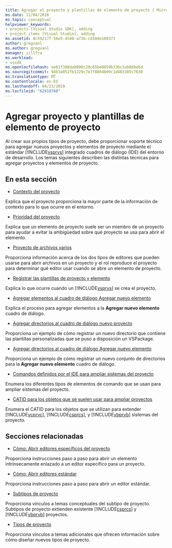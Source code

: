 ```yaml
---
title: Agregar el proyecto y plantillas de elemento de proyecto | Microsoft Docs
ms.date: 11/04/2016
ms.topic: conceptual
helpviewer_keywords:
- projects [Visual Studio SDK], adding
- project items [Visual Studio], adding
ms.assetid: 8c59217f-56e5-4540-a73b-cd10de189373
author: gregvanl
ms.author: gregvanl
manager: jillfra
ms.workload:
- vssdk
ms.openlocfilehash: ee61f388da8098c20c65be8859b336c1ab86bebd
ms.sourcegitcommit: 94b3a052fb1229c7e7f8804b09c1d403385c7630
ms.translationtype: MT
ms.contentlocale: es-ES
ms.lasthandoff: 04/23/2019
ms.locfileid: "62910760"
---
```

# <a name="add-project-and-project-item-templates"></a>Agregar proyecto y plantillas de elemento de proyecto
Al crear sus propios tipos de proyecto, debe proporcionar soporte técnico para agregar nuevos proyectos y elementos de proyecto mediante el estándar [!INCLUDE[vsprvs](../../code-quality/includes/vsprvs_md.md)] integrado cuadros de diálogo (IDE) del entorno de desarrollo. Los temas siguientes describen las distintas técnicas para agregar proyectos y elementos de proyecto.

## <a name="in-this-section"></a>En esta sección
- [Contexto del proyecto](../../extensibility/internals/project-context.md)

 Explica que el proyecto proporciona la mayor parte de la información de contexto para lo que ocurre en el entorno.

- [Prioridad del proyecto](../../extensibility/internals/project-priority.md)

 Explica que un elemento de proyecto suele ser un miembro de un proyecto para ayudar a evitar la ambigüedad sobre qué proyecto se usa para abrir el elemento.

- [Proyecto de archivos varios](../../extensibility/internals/miscellaneous-files-project.md)

 Proporciona información acerca de los dos tipos de editores que pueden usarse para abrir archivos en un proyecto y el rol reproduce el proyecto para determinar qué editor usar cuando se abre un elemento de proyecto.

- [Registrar las plantillas de proyecto y elemento](../../extensibility/internals/registering-project-and-item-templates.md)

 Explica lo que ocurre cuando un [!INCLUDE[vsprvs](../../code-quality/includes/vsprvs_md.md)] se crea el proyecto.

- [Agregar elementos al cuadro de diálogo Agregar nuevo elemento](../../extensibility/internals/adding-items-to-the-add-new-item-dialog-boxes.md)

 Explica el proceso para agregar elementos a la **Agregar nuevo elemento** cuadro de diálogo.

- [Agregar directorios al cuadro de diálogo nuevo proyecto](../../extensibility/internals/adding-directories-to-the-new-project-dialog-box.md)

 Proporciona un ejemplo de cómo registrar un nuevo directorio que contiene las plantillas personalizadas que se puso a disposición un VSPackage.

- [Agregar directorios al cuadro de diálogo Agregar nuevo elemento](../../extensibility/internals/adding-directories-to-the-add-new-item-dialog-box.md)

 Proporciona un ejemplo de cómo registrar un nuevo conjunto de directorios para la **Agregar nuevo elemento** cuadro de diálogo.

- [Comandos definidos por el IDE para ampliar sistemas del proyecto](../../extensibility/internals/ide-defined-commands-for-extending-project-systems.md)

 Enumera los diferentes tipos de elementos de comando que se usan para ampliar sistemas del proyecto.

- [CATID para los objetos que se suelen usar para ampliar proyectos](../../extensibility/internals/catids-for-objects-that-are-typically-used-to-extend-projects.md)

 Enumera el CATID para los objetos que se utilizan para extender [!INCLUDE[vcprvc](../../code-quality/includes/vcprvc_md.md)], [!INCLUDE[csprcs](../../data-tools/includes/csprcs_md.md)], y [!INCLUDE[vbprvb](../../code-quality/includes/vbprvb_md.md)] sistemas del proyecto.

## <a name="related-sections"></a>Secciones relacionadas
- [Cómo: Abrir editores específicos del proyecto](../../extensibility/how-to-open-project-specific-editors.md)

 Proporciona instrucciones paso a paso para abrir un elemento intrínsecamente enlazado a un editor específico para un proyecto.

- [Cómo: Abrir editores estándar](../../extensibility/how-to-open-standard-editors.md)

 Proporciona instrucciones paso a paso para abrir un editor estándar.

- [Subtipos de proyecto](../../extensibility/internals/project-subtypes.md)

 Proporciona vínculos a temas conceptuales del subtipo de proyecto. Subtipos de proyecto extienden existente [!INCLUDE[csprcs](../../data-tools/includes/csprcs_md.md)] y [!INCLUDE[vbprvb](../../code-quality/includes/vbprvb_md.md)] proyectos.

- [Tipos de proyecto](../../extensibility/internals/project-types.md)

 Proporciona vínculos a temas adicionales que ofrecen información sobre cómo diseñar nuevos tipos de proyecto.